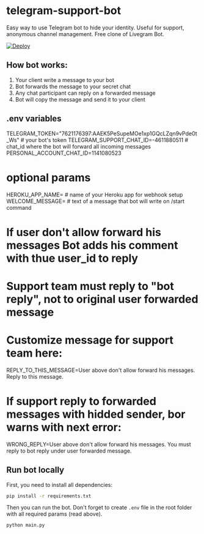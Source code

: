 # telegram-support-bot
Easy way to use Telegram bot to hide your identity. Useful for support, anonymous channel management. Free clone of Livegram Bot. 

[![Deploy](https://www.herokucdn.com/deploy/button.svg)](https://heroku.com/deploy)

## How bot works:

1. Your client write a message to your bot
2. Bot forwards the message to your secret chat
3. Any chat participant can reply on a forwarded message
4. Bot will copy the message and send it to your client

## .env variables

TELEGRAM_TOKEN="7621176397:AAEK5PeSupeMOe1xp1GQcLZqn9vPde0t_Ws"  # your bot's token
TELEGRAM_SUPPORT_CHAT_ID=-4611880511  # chat_id where the bot will forward all incoming messages
PERSONAL_ACCOUNT_CHAT_ID=1141080523

# optional params
HEROKU_APP_NAME=  # name of your Heroku app for webhook setup
WELCOME_MESSAGE=  # text of a message that bot will write on /start command

# If user don't allow forward his messages Bot adds his comment with thue user_id to reply
# Support team must reply to "bot reply", not to original user forwarded message
# Customize message for support team here:
REPLY_TO_THIS_MESSAGE=User above don't allow forward his messages. Reply to this message.
# If support reply to forwarded messages with hidded sender, bor warns with next error:
WRONG_REPLY=User above don't allow forward his messages. You must reply to bot reply under user forwarded message.


## Run bot locally

First, you need to install all dependencies:

```bash
pip install -r requirements.txt
```

Then you can run the bot. Don't forget to create `.env` file in the root folder with all required params (read above).

``` bash
python main.py
```
